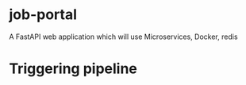 # job-portal
A FastAPI web application which will use Microservices, Docker, redis
# Triggering pipeline
